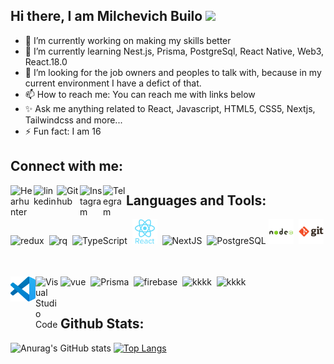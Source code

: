 ## Hi there, I am Milchevich Builo  <img src="https://media.giphy.com/media/hvRJCLFzcasrR4ia7z/giphy.gif" width="25px">

- 🔭 I’m currently working on making my skills better
- 🌱 I’m currently learning Nest.js, Prisma, PostgreSql, React Native, Web3, React.18.0
- 👀 I’m looking for the job owners and peoples to talk with, because in my current environment I have a defict of that.
- 📫 How to reach me: You can reach me with links below
- ✨ Ask me anything related to React, Javascript, HTML5, CSS5, Nextjs, Tailwindcss and more...
- ⚡ Fun fact: I am 16

## Connect with me:
<div>
<img align="left" alt="Hearhunter" width="37px" src="https://user-images.githubusercontent.com/86561198/161389000-f724fb2e-803f-4394-b4c8-cea6927f21b4.png" />
<img align="left" alt="linkedin" width="37px" src="https://user-images.githubusercontent.com/86561198/161389002-f3506832-014b-4483-8b25-71145f57162f.png" />
<img align="left" alt="Github" width="37px" src="https://user-images.githubusercontent.com/86561198/161389200-e98ea29c-8d7c-4446-b9bf-f9b3918f21ad.png" />
<img align="left" alt="Instagram" width="37px" src="https://user-images.githubusercontent.com/86561198/161389006-b5da36d5-4443-4ee1-ac23-68b521cddddf.png" />
<img align="left" alt="Telegram" width="37px" src="https://user-images.githubusercontent.com/86561198/161389257-a2912415-d658-426c-af5f-981b507d878d.png" />
</div>

## Languages and Tools:

<div style="padding-bottom:15px">
  <img src="https://user-images.githubusercontent.com/86561198/161391165-09bf5df0-de96-44dd-bdaa-db83588a8058.png" title="redux" alt="redux" width="40" height="40"/>&nbsp;
  <img src="https://user-images.githubusercontent.com/86561198/161391167-97b6de02-b808-48a5-bf8c-2376ac9ca278.svg"  title="react-query" alt="rq" width="40" height="40"/>&nbsp;
  <img src="https://cdn.jsdelivr.net/gh/devicons/devicon/icons/typescript/typescript-original.svg" title="TypeScript" alt="TypeScript" width="40" height="40"/>&nbsp;
  <img src="https://github.com/devicons/devicon/blob/master/icons/react/react-original-wordmark.svg" title="React" alt="React" width="40" height="40"/>&nbsp;
  <img src="https://cdn.jsdelivr.net/gh/devicons/devicon/icons/nextjs/nextjs-original.svg" title="NextJS" alt="NextJS" width="40" height="40" />&nbsp;
  <img src="https://cdn.jsdelivr.net/gh/devicons/devicon/icons/postgresql/postgresql-original.svg" title="PostgreSQL" alt="PostgreSQL" width="40" height="40" />
  <img src="https://github.com/devicons/devicon/blob/master/icons/nodejs/nodejs-original-wordmark.svg" title="NodeJS" alt="NodeJS" width="40" height="40"/>&nbsp;
  <img src="https://github.com/devicons/devicon/blob/master/icons/git/git-original-wordmark.svg" title="Git" **alt="Git" width="40" height="40"/>&nbsp;
</div> 
<br/>
 <div> 
<img src="https://user-images.githubusercontent.com/86561198/161390505-6beaa73b-7f6f-433f-b881-9706b22c54a8.png" title="vuejs" alt="vue" width="40" height="40"/>&nbsp;
<img src="https://user-images.githubusercontent.com/86561198/161390513-f60db302-aeb1-4d4d-9255-63fa5d5d1edb.png" title="Prisma " alt="Prisma" width="30" height="40"/>&nbsp;
<img src="https://user-images.githubusercontent.com/86561198/161390516-10857769-8ca4-4a3d-8029-36edb61f3822.png" title="Firebase" alt="firebase" width="40" height="40" />&nbsp;
<img src="https://user-images.githubusercontent.com/86561198/161390517-a952f5da-ab75-47b7-a642-1dd873054470.svg" title="kk" alt="kkkk" width="40" height="40"/>&nbsp;
<img src="https://user-images.githubusercontent.com/86561198/161390519-f0d57109-3f43-4314-8967-38e70706eecd.png" title="kk" alt="kkkk" width="40" height="40"/>&nbsp;
<img align="left" alt="Visual Studio Code" width="40px" src="https://raw.githubusercontent.com/github/explore/80688e429a7d4ef2fca1e82350fe8e3517d3494d/topics/visual-studio-code/visual-studio-code.png" />&nbsp;
<img align="left" alt="Visual Studio Code" width="40px" src="https://user-images.githubusercontent.com/86561198/161391033-73b54ec9-bdbf-4ea0-a673-275f387cfe3d.png" />&nbsp;  
</div>

<br />

[website]: https://forum.xda-developers.com/m/vibhorchaudhary.5991465/
[linkedin]: https://linkedin.com/in/vibhorchaudhary
[instagram]: https://www.instagram.com/mr.vibhorchaudhary/
[twitter]: https://twitter.com/vibhorchaudhry
[facebook]: https://www.facebook.com/vibhorchaudhary
[github]: https://github.com/vibhorchaudhary
[telegram]: https://t.me/vibhorchaudhary

## Github Stats:
![Anurag's GitHub stats](https://github-readme-stats.vercel.app/api?username=UkrainiAnt&count_private=true&theme=dracula)
[![Top Langs](https://github-readme-stats.vercel.app/api/top-langs/?username=UkrainiAnt&layout=compact&theme=dracula)](https://github.com/anuraghazra/github-readme-stats)

